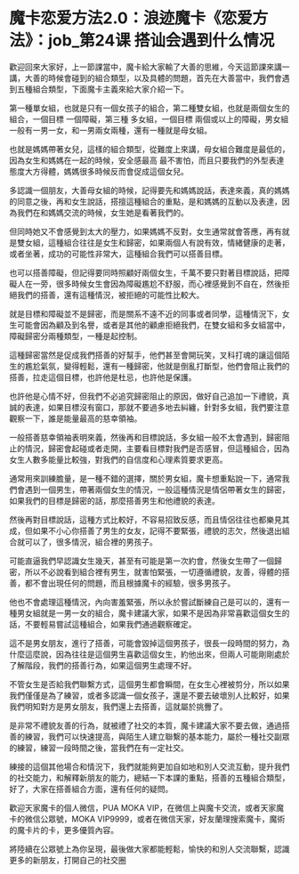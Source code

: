 # 魔卡恋爱方法2.0：浪迹魔卡《恋爱方法》：job_第24课 搭讪会遇到什么情况

歡迎回來大家好，上一節課當中，魔卡給大家輸了大善的思維，今天這節課來講一講，大善的時候會碰到的組合類型，以及具體的問題，首先在大善當中，我們會遇到五種組合類型，下面魔卡主義來給大家介紹一下。

第一種單女組，也就是只有一個女孩子的組合，第二種雙女組，也就是兩個女生的組合，一個目標 一個障礙，第三種 多女組，一個目標 兩個或以上的障礙，男女組一般有一男一女，和一男兩女兩種，還有一種就是母女組。

也就是媽媽帶著女兒，這樣的組合類型，從難度上來講，母女組合難度是最低的，因為女生和媽媽在一起的時候，安全感最高 最不害怕，而且只要我們的外型表達態度大方得體，媽媽很多時候反而會促成這個女兒。

多認識一個朋友，大善母女組的時候，記得要先和媽媽說話，表達來義，真的媽媽的同意之後，再和女生說話，搭擅這種組合的重點，是和媽媽的互動以及表達，因為我們在和媽媽交流的時候，女生她是看著我們的。

但同時她又不會感覺到太大的壓力，如果媽媽不反對，女生通常就會答應，再有就是雙女組，這種組合往往是女生和歸密，如果兩個人有說有效，情緒健康的走著，或者坐著，成功的可能性非常大，這種組合我們可以搭善目標。

也可以搭善障礙，但記得要同時照顧好兩個女生，千萬不要只對著目標說話，把障礙人在一旁，很多時候女生會因為障礙尷尬不舒服，而心裡感覺到不自在，然後拒絕我們的搭善，還有這種情況，被拒絕的可能性比較大。

就是目標和障礙並不是歸密，而是關系不遠不近的同事或者同學，這種情況下，女生可能會因為顧及到名譽，或者是其他的顧慮拒絕我們，在雙女組和多女組當中，障礙歸密分兩種類型，一種是起控制。

這種歸密當然是促成我們搭善的好幫手，他們甚至會開玩笑，叉科打魂的讓這個陌生的尷尬氣氛，變得輕鬆，還有一種歸密，他就是倒亂打斷型，他們會阻止我們的搭善，拉走這個目標，也許他是杜忌，也許他是保護。

也許他是心情不好，但我們不必追究歸密阻止的原因，做好自己追加一下禮貌，真誠的表達，如果目標沒有窗口，那就不要過多地去糾纏，針對多女組，我們要注意觀察一下，誰是能量最高的慈幸領袖。

一般搭善慈幸領袖表明來義，然後再和目標說話，多女組一般不太會遇到，歸密阻止的情況，歸密會起碰或者走開，主要看目標對我們是否感冒，但這種組合，因為女生人數多能量比較強，對我們的自信度和心理素質要求更高。

通常用來訓練膽量，是一種不錯的選擇，關於男女組，魔卡想重點說一下，通常我們會遇到一個男生，帶著兩個女生的情況，一般這種情況是情侶帶著女生的歸密，如果我們的目標是歸密的話，那麼搭善男生和他禮貌的表達。

然後再對目標說話，這種方式比較好，不容易招致反感，而且情侶往往也都樂見其成，但如果不小心你搭善了男生的女友，記得不要緊張，禮貌的志欠，然後退出組合就可以了，很多情況，組合裡的男孩子。

可能直逼我們早認識女生幾天，甚至有可能是第一次約會，然後女生帶了一個歸密，所以不必說看到組合裡有男生，就害怕緊張，一切遵循禮貌，友善，得體的搭善，都不會出現任何的問題，而且根據魔卡的經驗，很多男孩子。

他也不會處理這種情況，內向害羞緊張，所以永於嘗試斷練自己是可以的，還有一種男女組就是一男一女的組合，魔卡建議大家，如果不是因為非常喜歡這個女生的話，不要輕易嘗試這種組合，如果我們通過觀察確定。

這不是男女朋友，進行了搭善，可能會毀掉這個男孩子，很長一段時間的努力，為什麼這麼說，因為往往是這個男生喜歡這個女生，約他出來，但兩人可能剛剛處於了解階段，我們的搭善行為，如果這個男生處理不好。

不管女生是否給我們聯繫方式，這個男生都會瞬間，在女生心裡被剪分，所以如果我們僅僅是為了練習，或者多認識一個女孩子，還是不要去破壞別人比較好，如果我們明知對方是男女朋友，我們還上去搭善，這就屬於挑釁了。

是非常不禮貌友善的行為，就被禮了社交的本質，魔卡建議大家不要去做，通過搭善的練習，我們可以快速提高，與陌生人建立聯繫的基本能力，屬於一種社交副眾的練習，練習一段時間之後，當我們在有一定社交。

練接的這個其他場合和情況下，我們就能夠更加自如地和別人交流互動，提升我們的社交能力，和解釋新朋友的能力，總結一下本課的重點，搭善的五種組合類型，好了，大家在搭善組合方面，還有任何的疑問。

歡迎天家魔卡的個人微信，PUA MOKA VIP，在微信上與魔卡交流，或者天家魔卡的微信公眾號，MOKA VIP9999，或者在微信天家，好友蘭理搜索魔卡，魔術的魔卡片的卡，更多優質內容。

將陸續在公眾號上為你呈現，最後做大家都能輕鬆，愉快的和別人交流聯繫，認識更多的新朋友，打開自己的社交圈